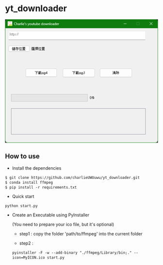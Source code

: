 # yt_downloader

![screen](./img/screen.png)

## How to use
- Install the dependencies
```
$ git clone https://github.com/charlieUWUuwu/yt_downloader.git
$ conda install ffmpeg
$ pip install -r requirements.txt
```

- Quick start
```
python start.py
```

- Create an Executable using PyInstaller

  (You need to prepare your ico file, but it's optional)
  
  - step1 : copy the folder 'path/to/ffmpeg' into the current folder

  - step2 : 
  ```
  pyinstaller -F -w --add-binary "./ffmpeg/Library/bin;." --icon=MyICON.ico start.py
  ```
